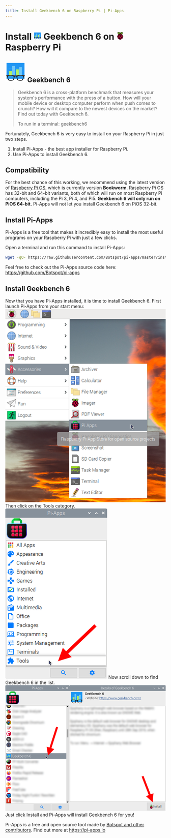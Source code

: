 ```yaml
---
title: Install Geekbench 6 on Raspberry Pi | Pi-Apps
---
```

<div class="simple-install-content content">

# Install <img src="/img/app-icons/Geekbench 6/icon-64.png" height=24> Geekbench 6 on <img src=/img/other-icons/raspberrypi-icon.svg height=24> Raspberry Pi

## <img src="/img/app-icons/Geekbench 6/icon-64.png"> Geekbench 6
> Geekbench 6 is a cross-platform benchmark that measures your system's performance with the press of a button. 
> How will your mobile device or desktop computer perform when push comes to crunch? 
> How will it compare to the newest devices on the market? 
> Find out today with Geekbench 6.
> 
> To run in a terminal: geekbench6

Fortunately, Geekbench 6 is very easy to install on your Raspberry Pi in just two steps.
1. Install Pi-Apps - the best app installer for Raspberry Pi.
2. Use Pi-Apps to install Geekbench 6.
</div>
<div class="simple-install-content content">

## Compatibility
For the best chance of this working, we recommend using the latest version of [Raspberry Pi OS](https://www.raspberrypi.com/software/), which is currently version **Bookworm**.
Raspberry Pi OS has 32-bit and 64-bit variants, both of which will run on most Raspberry Pi computers, including the Pi 3, Pi 4, and Pi5.
**Geekbench 6 will only run on PiOS 64-bit.** Pi-Apps will not let you install Geekbench 6 on PiOS 32-bit.
</div>
<div class="simple-install-content content">

## Install Pi-Apps

Pi-Apps is a free tool that makes it incredibly easy to install the most useful programs on your Raspberry Pi with just a few clicks.

Open a terminal and run this command to install Pi-Apps:
```bash
wget -qO- https://raw.githubusercontent.com/Botspot/pi-apps/master/install | bash
```
Feel free to check out the Pi-Apps source code here: https://github.com/Botspot/pi-apps
</div>
<div class="simple-install-content content">

## Install Geekbench 6

Now that you have Pi-Apps installed, it is time to install Geekbench 6.
First launch Pi-Apps from your start menu:
<img src="/img/start-menu.png">
Then click on the Tools category.
<img src="/img/category-selections/Tools.png">
Now scroll down to find Geekbench 6 in the list.
<img src="/img/app-icons/Geekbench 6/app-selection.png">
Just click Install and Pi-Apps will install Geekbench 6 for you!
</div>
<div class="simple-install-content content">

Pi-Apps is a free and open source tool made by [Botspot and other contributors](/about/#contributors). Find out more at https://pi-apps.io
</div>
